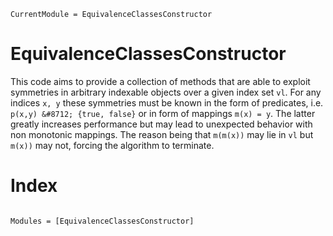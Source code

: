 ```@meta
CurrentModule = EquivalenceClassesConstructor
```

# EquivalenceClassesConstructor
This code aims to provide a collection of methods that are able to exploit
symmetries in arbitrary indexable objects over a given index set `vl`.
For any indices `x, y` these symmetries must be known in the form of predicates, 
i.e. `p(x,y) &#8712; {true, false}` or in form of mappings `m(x) = y`.
The latter greatly increases performance but may lead to unexpected behavior
with non monotonic mappings. The reason being that `m(m(x))` may lie in `vl`
but `m(x))` may not, forcing the algorithm to terminate.


# Index
```@index
```

```@autodocs
Modules = [EquivalenceClassesConstructor]
```
